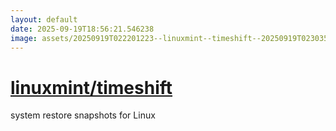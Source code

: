 ```yaml
---
layout: default
date: 2025-09-19T18:56:21.546238
image: assets/20250919T022201223--linuxmint--timeshift--20250919T023035417--cropped.png
---
```


# [linuxmint/timeshift](https://github.com/linuxmint/timeshift)

system restore snapshots for Linux
